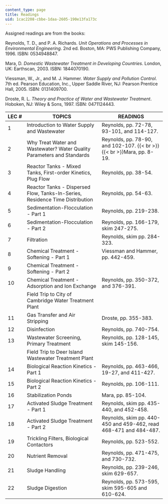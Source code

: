 ```yaml
---
content_type: page
title: Readings
uid: 1cac2208-cbbe-1daa-2605-190e13fa173c
---
```


Assigned readings are from the books:

Reynolds, T. D., and P. A. Richards. _Unit Operations and Processes in Environmental Engineering_. 2nd ed. Boston, MA: PWS Publishing Company, 1996. ISBN: 0534948847.

Mara, D. _Domestic Wastewater Treatment in Developing Countries_. London, UK: Earthscan, 2003. ISBN: 1844070190.

Viessman, W., Jr., and M. J. Hammer. _Water Supply and Pollution Control_. 7th ed. Pearson Education, Inc., Upper Saddle River, NJ: Pearson Prentice Hall, 2005. ISBN: 0131409700.

Droste, R. L. _Theory and Practice of Water and Wastewater Treatment_. Hoboken, NJ: Wiley & Sons, 1997. ISBN: 0471124443.

| LEC # | TOPICS | READINGS |
| --- | --- | --- |
| 1 | Introduction to Water Supply and Wastewater | Reynolds, pp. 72-78, 93-101, and 114-127. |
| 2 | Why Treat Water and Wastewater? Water Quality Parameters and Standards | Reynolds, pp. 78-90, and 102-107.  {{< br >}}  {{< br >}}Mara, pp. 8-19. |
| 3 | Reactor Tanks - Mixed Tanks, First-order Kinetics, Plug Flow | Reynolds, pp. 38-54. |
| 4 | Reactor Tanks - Dispersed Flow, Tanks-In-Series, Residence Time Distribution | Reynolds, pp. 54-63. |
| 5 | Sedimentation-Flocculation - Part 1 | Reynolds, pp. 219-238. |
| 6 | Sedimentation-Flocculation - Part 2 | Reynolds, pp. 166-179, skim 247-275. |
| 7 | Filtration | Reynolds, skim pp. 284-323. |
| 8 | Chemical Treatment - Softening - Part 1 | Viessman and Hammer, pp. 442-459. |
| 9 | Chemical Treatment - Softening - Part 2 | &nbsp; |
| 10 | Chemical Treatment - Adsorption and Ion Exchange | Reynolds, pp. 350-372, and 376-391. |
| &nbsp; | Field Trip to City of Cambridge Water Treatment Plant | &nbsp; |
| 11 | Gas Transfer and Air Stripping | Droste, pp. 355-383. |
| 12 | Disinfection | Reynolds, pp. 740-754. |
| 13 | Wastewater Screening, Primary Treatment | Reynolds, pp. 128-145, skim 145-156. |
| &nbsp; | Field Trip to Deer Island Wastewater Treatment Plant | &nbsp; |
| 14 | Biological Reaction Kinetics - Part 1 | Reynolds, pp. 463-466, 19-27, and 411-427. |
| 15 | Biological Reaction Kinetics - Part 2 | Reynolds, pp. 106-111. |
| 16 | Stabilization Ponds | Mara, pp. 85-104. |
| 17 | Activated Sludge Treatment - Part 1 | Reynolds, skim pp. 435-440, and 452-458. |
| 18 | Activated Sludge Treatment - Part 2 | Reynolds, skim pp. 440-450 and 459-462, read 468-471 and 484-487. |
| 19 | Trickling Filters, Biological Contactors | Reynolds, pp. 523-552. |
| 20 | Nutrient Removal | Reynolds, pp. 471-475, and 730-732. |
| 21 | Sludge Handling | Reynolds, pp. 239-246, skim 629-657. |
| 22 | Sludge Digestion | Reynolds, pp. 573-595, skim 595-605 and 610-624.